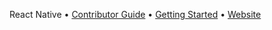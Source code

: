 React Native • [Contributor Guide](https://github.com/facebook/react-native/blob/master/CONTRIBUTING.md) • [Getting Started](https://reactnative.dev/docs/getting-started) • [Website](https://reactnative.dev)
